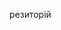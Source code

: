 резиторій
<!---
anAstasiiA050/anAstasiiA050 is a ✨ special ✨ repository because its `README.md` (this file) appears on your GitHub profile.
You can click the Preview link to take a look at your changes.
--->
